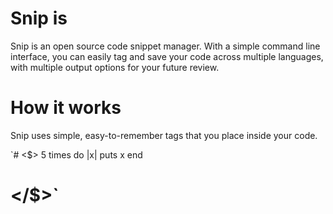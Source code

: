 Snip is 
====

Snip is an open source code snippet manager. With a simple command line interface, you can easily tag and save your code across multiple languages, with multiple output options for your future review.

How it works
=
Snip uses simple, easy-to-remember tags that you place inside your code.

`# <$>
5 times do |x|
  puts x
end
 # </$>`

